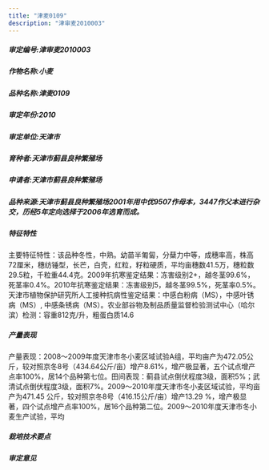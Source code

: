 ```yaml
---
title: "津麦0109"
description: "津审麦2010003"
---
```

##### 审定编号:津审麦2010003

##### 作物名称:小麦

##### 品种名称:津麦0109

##### 审定年份:2010

##### 审定单位:天津市

##### 育种者:天津市蓟县良种繁殖场

##### 申请者:天津市蓟县良种繁殖场

##### 品种来源:天津市蓟县良种繁殖场2001年用中优9507作母本，3447作父本进行杂交，历经5年定向选择于2006年选育而成。

##### 特征特性
主要特征特性：该品种冬性，中熟。幼苗半匍匐，分蘖力中等，成穗率高，株高72厘米，穗纺锤型，长芒，白壳，红粒，籽粒硬质，平均亩穗数41.5万，穗粒数29.5粒，千粒重44.4克。2009年抗寒鉴定结果：冻害级别2+，越冬茎99.6%，死茎率0.4%。2010年抗寒鉴定结果：冻害级别5，越冬茎99.5%，死茎率0.5%。天津市植物保护研究所人工接种抗病性鉴定结果：中感白粉病（MS），中感叶锈病（MS）, 中感条锈病（MS）。农业部谷物及制品质量监督检验测试中心（哈尔滨）检测：容重812克/升，粗蛋白质14.6

##### 产量表现
产量表现：2008～2009年度天津市冬小麦区域试验A组，平均亩产为472.05公斤，较对照京冬8号（434.64公斤/亩）增产8.61%，增产极显著，五个试点增产点率100%，居14个品种第七位。田间表现：蓟县试点倒伏程度3级，面积5%；武清试点倒伏程度3级，面积7%。2009～2010年度天津市冬小麦区域试验，平均亩产为471.45 公斤，较对照京冬8号（416.15公斤/亩）增产13.29 %，增产极显著，四个试点增产点率100%，居16个品种第二位。2009～2010年度天津市冬小麦生产试验，平均

##### 栽培技术要点


##### 审定意见

